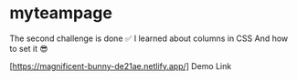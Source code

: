 # myteampage
The second challenge is done ✅  I learned about columns in CSS  And how to set it 😎

[https://magnificent-bunny-de21ae.netlify.app/] Demo Link

